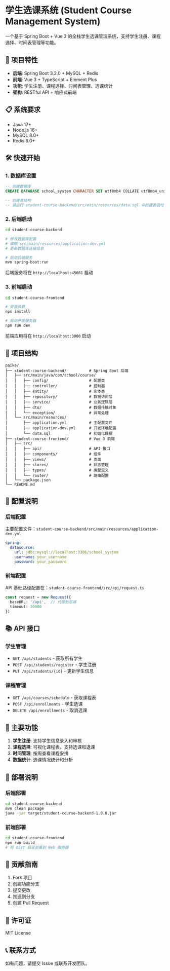 # 学生选课系统 (Student Course Management System)

一个基于 Spring Boot + Vue 3 的全栈学生选课管理系统，支持学生注册、课程选择、时间表管理等功能。

## 🚀 项目特性

- **后端**: Spring Boot 3.2.0 + MySQL + Redis
- **前端**: Vue 3 + TypeScript + Element Plus
- **功能**: 学生注册、课程选择、时间表管理、选课统计
- **架构**: RESTful API + 响应式前端

## 📋 系统要求

- Java 17+
- Node.js 16+
- MySQL 8.0+
- Redis 6.0+

## 🛠️ 快速开始

### 1. 数据库设置

```sql
-- 创建数据库
CREATE DATABASE school_system CHARACTER SET utf8mb4 COLLATE utf8mb4_unicode_ci;

-- 创建表结构
-- 请运行 student-course-backend/src/main/resources/data.sql 中的建表语句
```

### 2. 后端启动

```bash
cd student-course-backend

# 修改数据库配置
# 编辑 src/main/resources/application-dev.yml
# 更新数据库连接信息

# 启动后端服务
mvn spring-boot:run
```

后端服务将在 `http://localhost:45081` 启动

### 3. 前端启动

```bash
cd student-course-frontend

# 安装依赖
npm install

# 启动开发服务器
npm run dev
```

前端应用将在 `http://localhost:3000` 启动

## 📁 项目结构

```
paike/
├── student-course-backend/          # Spring Boot 后端
│   ├── src/main/java/com/school/course/
│   │   ├── config/                  # 配置类
│   │   ├── controller/              # 控制器
│   │   ├── entity/                  # 实体类
│   │   ├── repository/              # 数据访问层
│   │   ├── service/                 # 业务逻辑层
│   │   ├── dto/                     # 数据传输对象
│   │   └── exception/               # 异常处理
│   └── src/main/resources/
│       ├── application.yml          # 主配置文件
│       ├── application-dev.yml      # 开发环境配置
│       └── data.sql                 # 初始化数据
├── student-course-frontend/         # Vue 3 前端
│   ├── src/
│   │   ├── api/                     # API 接口
│   │   ├── components/              # 组件
│   │   ├── views/                   # 页面
│   │   ├── stores/                  # 状态管理
│   │   ├── types/                   # 类型定义
│   │   └── router/                  # 路由配置
│   └── package.json
└── README.md
```

## 🔧 配置说明

### 后端配置

主要配置文件：`student-course-backend/src/main/resources/application-dev.yml`

```yaml
spring:
  datasource:
    url: jdbc:mysql://localhost:3306/school_system
    username: your_username
    password: your_password
```

### 前端配置

API 基础路径配置在：`student-course-frontend/src/api/request.ts`

```typescript
const request = new Request({
  baseURL: '/api',  // 代理到后端
  timeout: 30000
})
```

## 📚 API 接口

### 学生管理
- `GET /api/students` - 获取所有学生
- `POST /api/students/register` - 学生注册
- `PUT /api/students/{id}` - 更新学生信息

### 课程管理
- `GET /api/courses/schedule` - 获取课程表
- `POST /api/enrollments` - 学生选课
- `DELETE /api/enrollments` - 取消选课

## 🎯 主要功能

1. **学生注册**: 支持学生信息录入和审核
2. **课程选择**: 可视化课程表，支持选课和退课
3. **时间管理**: 按周查看课程安排
4. **数据统计**: 选课情况统计和分析

## 🚀 部署说明

### 后端部署
```bash
cd student-course-backend
mvn clean package
java -jar target/student-course-backend-1.0.0.jar
```

### 前端部署
```bash
cd student-course-frontend
npm run build
# 将 dist 目录部署到 Web 服务器
```

## 🤝 贡献指南

1. Fork 项目
2. 创建功能分支
3. 提交更改
4. 推送到分支
5. 创建 Pull Request

## 📄 许可证

MIT License

## 📞 联系方式

如有问题，请提交 Issue 或联系开发团队。
